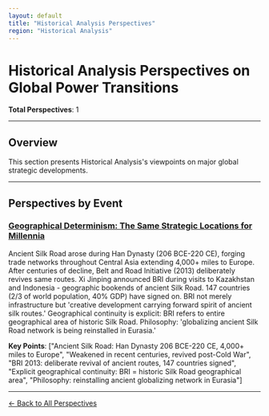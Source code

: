 ```yaml
---
layout: default
title: "Historical Analysis Perspectives"
region: "Historical Analysis"
---
```


# Historical Analysis Perspectives on Global Power Transitions

**Total Perspectives**: 1

---

## Overview

This section presents Historical Analysis's viewpoints on major global strategic developments.

---

## Perspectives by Event

### [Geographical Determinism: The Same Strategic Locations for Millennia](/events/geographical-determinism-the-same-strategic-locations-for-millennia)

Ancient Silk Road arose during Han Dynasty (206 BCE-220 CE), forging trade networks throughout Central Asia extending 4,000+ miles to Europe. After centuries of decline, Belt and Road Initiative (2013) deliberately revives same routes. Xi Jinping announced BRI during visits to Kazakhstan and Indonesia - geographic bookends of ancient Silk Road. 147 countries (2/3 of world population, 40% GDP) have signed on. BRI not merely infrastructure but 'creative development carrying forward spirit of ancient silk routes.' Geographical continuity is explicit: BRI refers to entire geographical area of historic Silk Road. Philosophy: 'globalizing ancient Silk Road network is being reinstalled in Eurasia.'

**Key Points**: ["Ancient Silk Road: Han Dynasty 206 BCE-220 CE, 4,000+ miles to Europe", "Weakened in recent centuries, revived post-Cold War", "BRI 2013: deliberate revival of ancient routes, 147 countries signed", "Explicit geographical continuity: BRI = historic Silk Road geographical area", "Philosophy: reinstalling ancient globalizing network in Eurasia"]

---



[← Back to All Perspectives](/perspectives/)
